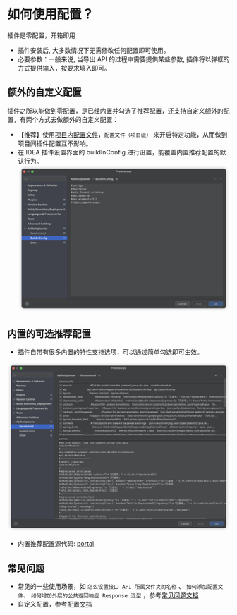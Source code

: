 # 如何使用配置？

插件是零配置，开箱即用

- 插件安装后, 大多数情况下无需修改任何配置即可使用。
- 必要参数：一般来说, 当导出 API 的过程中需要提供某些参数, 插件将以弹框的方式提供输入，按要求填入即可。

## 额外的自定义配置

插件之所以能做到零配置，是已经内置并勾选了推荐配置，还支持自定义额外的配置，有两个方式去做额外的自定义配置：

- 【推荐】使用[项目内配置文件](../use-config-in-project/)，`配置文件（项目级）` 来开启特定功能，从而做到项目间插件配置互不影响。
- 在 IDEA 插件设置界面的 buildInConfig 进行设置，能覆盖内置推荐配置的默认行为。
  ![image.png](../../../../assets/img/ide-plugin/how-to-config-1.png)

## 内置的可选推荐配置

- 插件自带有很多内置的特性支持选项，可以通过简单勾选即可生效。

![image.png](../../../../assets/img/ide-plugin/how-to-config-2.png)

- 内置推荐配置源代码: [portal](https://github.com/tangcent/easy-yapi/blob/master/idea-plugin/src/main/resources/.recommend.easy.api.config)

## 常见问题

- 常见的一些使用场景，如 `怎么设置接口 API 所属文件夹的名称` 、 `如何添加配置文件`、 `如何增加外层的公共返回响应 Response 泛型` ，参考[常见问题文档](../../quickstart/faq/)
- 自定义配置，参考[配置文档](../../setting/setting-rule/)
